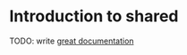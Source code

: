 # Introduction to shared

TODO: write [great documentation](http://jacobian.org/writing/what-to-write/)
